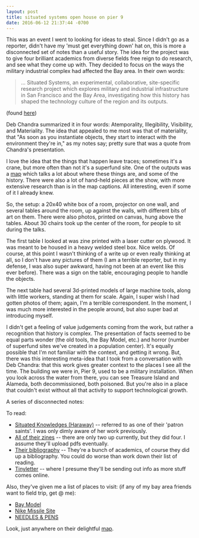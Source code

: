```yaml
---
layout: post
title: situated systems open house on pier 9
date: 2016-06-12 21:37:44 -0700
---
```


This was an event I went to looking for ideas to steal. Since I didn't go as a reporter, didn't have my 'must get everything down' hat on, this is more a disconnected set of notes than a useful story. The idea for the project was to give four brilliant academics from diverse fields free reign to do research, and see what they come up with. They decided to focus on the ways the military industrial complex had affected the Bay area. In their own words:

> ... Situated Systems, an experimental, collaborative,
site-specific research project which explores military and industrial infrastructure
in San Francisco and the Bay Area, investigating how this history has shaped
the technology culture of the region and its outputs.

(found [here](http://situated.systems/knowledges/02/situatedsystems_zine02_screen.pdf))

Deb Chandra summarized it in four words: Atemporality, Illegibility, Visibility, and Materiality. The idea that appealed to me most was that of materiality, that "As soon as you instantiate objects, they start to interact with the environment they're in," as my notes say; pretty sure that was a quote from Chandra's presentation.

I love the idea that the things that happen leave traces; sometimes it's a crane, but more often than not it's a superfund site. One of the outputs was a [map](http://situated.systems/sites/) which talks a lot about where these things are, and some of the history. There were also a lot of hand-held pieces at the show, with more extensive research than is in the map captions. All interesting, even if some of it I already knew.

So, the setup: a 20x40 white box of a room, projector on one wall, and several tables around the room, up against the walls, with different bits of art on them. There were also photos, printed on canvas, hung above the tables. About 30 chairs took up the center of the room, for people to sit during the talks.


The first table I looked at was zine printed with a laser cutter on plywood. It was meant to be housed in a heavy welded steel box. Nice welds. Of course, at this point I wasn't thinking of a write up or even really thinking at all, so I don't have any pictures of them (I am a terrible reporter, but in my defense, I was also super awkward, having not been at an event like this ever before). There was a sign on the table, encouraging people to handle the objects.

The next table had several 3d-printed models of large machine tools, along with little workers, standing at them for scale. Again, I super wish I had gotten photos of them; again, I'm a terrible correspondent. In the moment, I was much more interested in the people around, but also super bad at introducing myself.

I didn't get a feeling of value judgements coming from the work, but rather a recognition that history is complex. The presentation of facts seemed to be equal parts wonder (the old tools, the Bay Model, etc.) and horror (number of superfund sites we've created in a population center). It's equally possible that I'm not familiar with the context, and getting it wrong. But, there was this interesting meta-idea that I took from a conversation with Deb Chandra: that this work gives greater context to the places I see all the time. The building we were in, Pier 9, used to be a military installation. When you look across the water from there, you can see Treasure Island and Alameda, both decommissioned, both poisoned. But you're also in a place that couldn't exist without all that activity to support technological growth.

A series of disconnected notes:

To read:

+ [Situated Knowledges (Haraway)](http://www.staff.amu.edu.pl/~ewa/Haraway,%20Situated%20Knowledges.pdf) -- referred to as one of their 'patron saints'. I was only dimly aware of her work previously.
+ [All of their zines](http://situated.systems/knowledges/) -- there are only two up currently, but they did four. I assume they'll upload pdfs eventually.
+ [Their bibliography](http://situated.systems/bibliography/) -- They're a bunch of academics, of course they did up a bibliography. You could do worse than work down their list of reading.
+ [Tinyletter](http://tinyletter.com/situatedsystems) -- where I presume they'll be sending out info as more stuff comes online.

Also, they've given me a list of places to visit: (if any of my bay area friends want to field trip, get @ me):


+ [Bay Model](https://en.wikipedia.org/wiki/U.S._Army_Corps_of_Engineers_Bay_Model)
+ [Nike Missile Site](http://situated.systems/sites/)
+ [NEEDLES & PENS](http://www.needles-pens.com/)
<p></p>

Look, just anywhere on their delightful [map](http://situated.systems/sites/).

